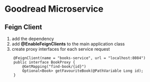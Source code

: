 # Goodread Microservice

## Feign Client

1. add the dependency
2. add **@EnableFeignClients** to the main application class
3. create proxy interfaces for each service request
```
    @FeignClient(name = "books-service", url = "localhost:8084")
    public interface BookProxy {
        @GetMapping("find-book/{id}")
        Optional<Book> getFavouriteBook(@PathVariable Long id);
    }
```

